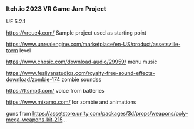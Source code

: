 ### Itch.io 2023 VR Game Jam Project ###

UE 5.2.1

https://vreue4.com/  Sample project used as starting point

https://www.unrealengine.com/marketplace/en-US/product/assetsville-town  level

https://www.chosic.com/download-audio/29959/  menu music

https://www.fesliyanstudios.com/royalty-free-sound-effects-download/zombie-174  zombie soundss

https://ttsmp3.com/ voice from batteries

https://www.mixamo.com/ for zombie and animations

guns from https://assetstore.unity.com/packages/3d/props/weapons/poly-mega-weapons-kit-215...


